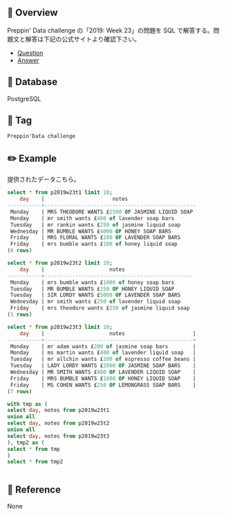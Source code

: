 ## :memo: Overview

Preppin' Data challenge の「2019: Week 23」の問題を SQL で解答する。問題文と解答は下記の公式サイトより確認下さい。

- [Question](https://preppindata.blogspot.com/2019/07/2019-week-23.html)
- [Answer](https://preppindata.blogspot.com/2019/07/2019-week-23-solution.html)

## :floppy_disk: Database

PostgreSQL

## :bookmark: Tag

`Preppin'Data challenge`

## :pencil2: Example

提供されたデータこちら。

```sql
select * from p2019w23t1 limit 10;
    day    |                      notes
-----------+-------------------------------------------------
 Monday    | MRS THEODORE WANTS £2500 OF JASMINE LIQUID SOAP
 Monday    | mr smith wants £400 of lavender soap bars
 Tuesday   | mr rankin wants £250 of jasmine liquid soap
 Wednesday | MR BUMBLE WANTS £4000 OF HONEY SOAP BARS
 Friday    | MRS FLORAL WANTS £200 OF LAVENDER SOAP BARS
 Friday    | mrs bumble wants £100 of honey liquid soap
(6 rows)

select * from p2019w23t2 limit 10;
    day    |                     notes
-----------+------------------------------------------------
 Monday    | mrs bumble wants £1000 of honey soap bars
 Tuesday   | MR BUMBLE WANTS £250 OF HONEY LIQUID SOAP
 Tuesday   | SIR LORDY WANTS £5000 OF LAVENDER SOAP BARS
 Wednesday | mr smith wants £250 of lavender liquid soap
 Friday    | mrs theodore wants £250 of jasmine liquid soap
(5 rows)

select * from p2019w23t3 limit 10;
    day    |                     notes                      |
-----------+------------------------------------------------+
 Monday    | mr adam wants £200 of jasmine soap bars        |
 Monday    | ms martin wants £400 of lavender liquid soap   |
 Tuesday   | mr allchin wants £100 of espresso coffee beans |
 Tuesday   | LADY LORDY WANTS £2000 OF JASMINE SOAP BARS    |
 Wednesday | MR SMITH WANTS £400 OF LAVENDER LIQUID SOAP    |
 Friday    | MRS BUMBLE WANTS £1000 OF HONEY LIQUID SOAP    |
 Friday    | MS COHEN WANTS £250 OF LEMONGRASS SOAP BARS    |
(7 rows)

```

```sql
with tmp as (
select day, notes from p2019w23t1
union all
select day, notes from p2019w23t2
union all
select day, notes from p2019w23t3
), tmp2 as (
select * from tmp
)
select * from tmp2



```

## :closed_book: Reference

None
